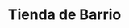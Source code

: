 ---
title: "Tienda de Barrio"
url: /ciudad-satelite/tienda-de-barrio-calle-eduardo-calderon/
shop: comodidad
---